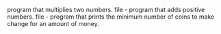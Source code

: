 program that multiplies two numbers.
file - program that adds positive numbers.
file - program that prints the minimum number of coins to make change for an amount of money.
